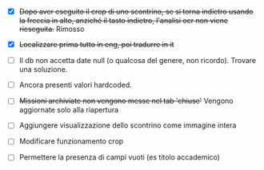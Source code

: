  - [x] ~~Dopo aver eseguito il crop di uno scontrino, se si torna indietro usando la freccia in alto, anziché il tasto indietro, l'analisi ocr non viene rieseguita.~~ Rimosso   
 - [x] ~~Localizzare prima tutto in eng, poi tradurre in it~~   
 - [ ] Il db non accetta date null (o qualcosa del genere, non ricordo). Trovare una soluzione.   
 - [ ] Ancora presenti valori hardcoded.   
 - [ ] ~~Missioni archiviate non vengono messe nel tab 'chiuse'~~ Vengono aggiornate solo alla riapertura   
 - [ ] Aggiungere visualizzazione dello scontrino come immagine intera   
 - [ ] Modificare funzionamento crop   
 - [ ] Permettere la presenza di campi vuoti (es titolo accademico)   
   
  